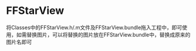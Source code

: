 # FFStarView

将Classes中的FFStarView.h/.m文件及FFStarView.bundle拖入工程中，即可使用，如需替换图片，可以将替换的图片放在FFStarView.bundle中，替换成原来的图片名即可
